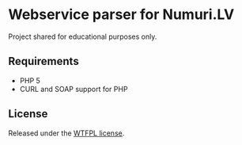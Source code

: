 # Webservice parser for Numuri.LV

Project shared for educational purposes only.

## Requirements

* PHP 5
* CURL and SOAP support for PHP

## License

Released under the [WTFPL license](http://sam.zoy.org/wtfpl/).